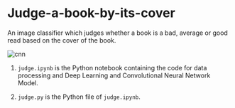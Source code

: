 # Judge-a-book-by-its-cover
An image classifier which judges whether a book is a bad, average or good read based on the cover of the book.

![cnn](https://user-images.githubusercontent.com/63745797/129087444-970d5031-a0c9-4171-bb95-0cbf279d606e.gif)

1. `judge.ipynb` is the Python notebook containing the code for data processing and Deep Learning and Convolutional Neural Network Model.
 
2. `judge.py` is the Python file of `judge.ipynb`.
